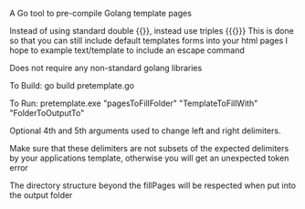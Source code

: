A Go tool to pre-compile Golang template pages

Instead of using standard double {{}}, instead use triples {{{}}}
This is done so that you can still include default templates forms into your html pages
I hope to example text/template to include an escape command

Does not require any non-standard golang libraries

To Build: go build pretemplate.go

To Run: pretemplate.exe "pagesToFillFolder" "TemplateToFillWith" "FolderToOutputTo"

Optional 4th and 5th arguments used to change left and right delimiters.

Make sure that these delimiters are not subsets of the expected delimiters by your applications template,
otherwise you will get an unexpected token error

The directory structure beyond the fillPages will be respected when put into the output folder